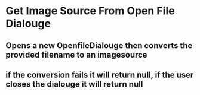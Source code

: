 # Get Image Source From Open File Dialouge

## Opens a new OpenfileDialouge then converts the provided filename to an imagesource
## if the conversion fails it will return null, if the user closes the dialouge it will return null 